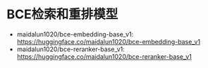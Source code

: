 # BCE检索和重排模型

- maidalun1020/bce-embedding-base_v1: https://huggingface.co/maidalun1020/bce-embedding-base_v1
- maidalun1020/bce-reranker-base_v1: https://huggingface.co/maidalun1020/bce-reranker-base_v1